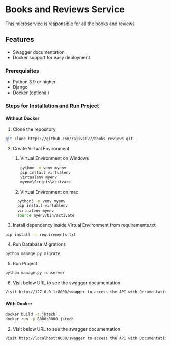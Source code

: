 # Books and Reviews Service

This microservice is responsible for all the books and reviews

## Features

- Swagger documentation
- Docker support for easy deployment

### Prerequisites

- Python 3.9 or higher
- Django
- Docker (optional)

### Steps for Installation and Run Project

#### Without Docker
1. Clone the repository
```bash
git clone https://github.com/rajiv1027/books_reviews.git .
```
2. Create Virtual Environment
   1. Virtual Environment on Windows
        ```bash
        python -m venv myenv 
        pip install virtualenv
        virtualenv myenv
        myenv\Scripts\activate
      ```
   2. Virtual Environment on mac
    ```bash
      python3 -m venv myenv
      pip install virtualenv
      virtualenv myenv
      source myenv/bin/activate
   ```
        

3. Install dependency inside Virtual Environment from requirements.txt
```bash
pip install -r requirements.txt
```
4. Run Database Migrations
```bash
python manage.py migrate
```
5. Run Project
```bash
python manage.py runserver
```
6. Visit below URL to see the swagger documentation
```bash
Visit http://127.0.0.1:8000/swagger to access the API with Documentation
```

#### With Docker 

```bash
docker build -t jktech .
docker run -p 8000:8000 jktech
```

2. Visit below URL to see the swagger documentation
```bash
Visit http://localhost:8000/swagger to access the API with Documentation
```

